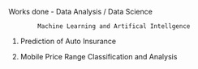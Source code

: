 Works done - Data Analysis / Data Science 

            Machine Learning and Artifical Intellgence
            
1. Prediction of Auto Insurance

2. Mobile Price Range Classification and Analysis


